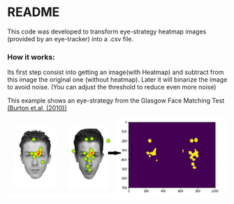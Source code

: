 # README

This code was developed to transform eye-strategy heatmap images (provided by an eye-tracker) into a .csv file.

### How it works:

Its first step consist into getting an image(with Heatmap) and subtract from this image the original one (without heatmap). Later it will binarize the image to avoid noise. (You can adjust the threshold to reduce even more noise)

This example shows an eye-strategy from the Glasgow Face Matching Test [(Burton et.al, (2010))](scr/Journals/Burton2010_Article_TheGlasgowFaceMatchingTest.pdf)

![Image](scr/Images/HeatmapImg18_V20.png)
